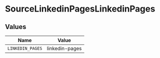 # SourceLinkedinPagesLinkedinPages


## Values

| Name             | Value            |
| ---------------- | ---------------- |
| `LINKEDIN_PAGES` | linkedin-pages   |